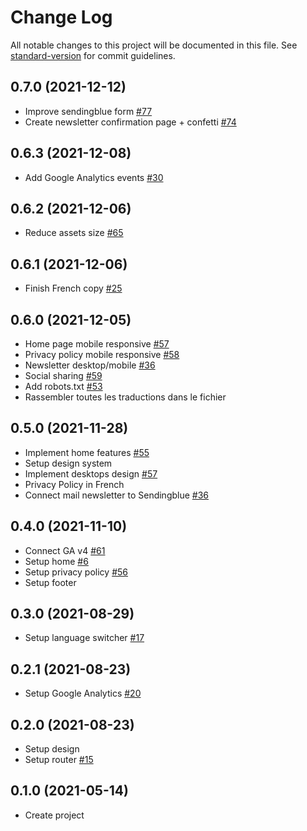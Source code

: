 # Change Log

All notable changes to this project will be documented in this file. See [standard-version](https://github.com/conventional-changelog/standard-version) for commit guidelines.

## 0.7.0 (2021-12-12)
* Improve sendingblue form [#77](https://github.com/alix2018/less-waste-vuejs/issues/77)
* Create newsletter confirmation page + confetti [#74](https://github.com/alix2018/less-waste-vuejs/issues/74)

## 0.6.3 (2021-12-08)
* Add Google Analytics events [#30](https://github.com/alix2018/less-waste-vuejs/issues/30)

## 0.6.2 (2021-12-06)
* Reduce assets size [#65](https://github.com/alix2018/less-waste-vuejs/issues/65)

## 0.6.1 (2021-12-06)
* Finish French copy [#25](https://github.com/alix2018/less-waste-vuejs/issues/25)

## 0.6.0 (2021-12-05)
* Home page mobile responsive [#57](https://github.com/alix2018/less-waste-vuejs/issues/57)
* Privacy policy mobile responsive [#58](https://github.com/alix2018/less-waste-vuejs/issues/58)
* Newsletter desktop/mobile [#36](https://github.com/alix2018/less-waste-vuejs/issues/36)
* Social sharing [#59](https://github.com/alix2018/less-waste-vuejs/issues/59)
* Add robots.txt [#53](https://github.com/alix2018/less-waste-vuejs/issues/53)
* Rassembler toutes les traductions dans le fichier

## 0.5.0 (2021-11-28)
* Implement home features [#55](https://github.com/alix2018/less-waste-vuejs/issues/55)
* Setup design system
* Implement desktops design [#57](https://github.com/alix2018/less-waste-vuejs/issues/57)
* Privacy Policy in French
* Connect mail newsletter to Sendingblue [#36](https://github.com/alix2018/less-waste-vuejs/issues/36)

## 0.4.0 (2021-11-10)
* Connect GA v4 [#61](https://github.com/alix2018/less-waste-vuejs/issues/61)
* Setup home [#6](https://github.com/alix2018/less-waste-vuejs/issues/6)
* Setup privacy policy [#56](https://github.com/alix2018/less-waste-vuejs/issues/56)
* Setup footer

## 0.3.0 (2021-08-29)
* Setup language switcher [#17](https://github.com/alix2018/less-waste-vuejs/issues/17)

## 0.2.1 (2021-08-23)
* Setup Google Analytics [#20](https://github.com/alix2018/less-waste-vuejs/issues/20)

## 0.2.0 (2021-08-23)
* Setup design
* Setup router [#15](https://github.com/alix2018/less-waste-vuejs/issues/15)

## 0.1.0 (2021-05-14)
* Create project
